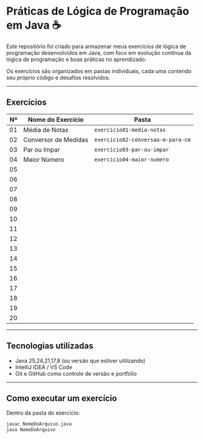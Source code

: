 # Práticas de Lógica de Programação em Java ☕

Este repositório foi criado para armazenar meus exercícios de lógica de programação desenvolvidos em Java, com foco em evolução contínua da lógica de programação  e boas práticas no aprendizado.

Os exercícios são organizados em pastas individuais, cada uma contendo seu próprio código e desafios resolvidos.

---

##  Exercícios

| Nº | Nome do Exercício    | Pasta                             |
|---:|----------------------|-----------------------------------|
| 01 | Média de Notas       | `exercicio01-media-notas`         |
| 02 | Conversor de Medidas | `exercicio02-conversao-m-para-cm` |
| 03 | Par ou Impar         | `exercicio03-par-ou-impar `       |
| 04 | Maior Número         | `exercicio04-maior-numero`        |
| 05 |                      | ` `                               |
| 06 |                      | ` `                               |
| 07 |                      | ` `                               |
| 08 |                      | ` `                               |
| 09 |                      | ` `                               |
| 10 |                      | ` `                               |
| 11 |                      | ` `                               |
| 12 |                      | ` `                               |
| 13 |                      | ` `                               |
| 14 |                      | ` `                               |
| 15 |                      | ` `                               |
| 16 |                      | ` `                               |
| 17 |                      | ` `                               |
| 18 |                      | ` `                               |
| 19 |                      | ` `                               |
| 20 |                      | ` `                               |



---

##  Tecnologias utilizadas

- Java 25,24,21,17,8 (ou versão que estiver utilizando)
- IntelliJ IDEA / VS Code
- Git e GitHub como controle de versão e portfólio

---

##  Como executar um exercício

Dentro da pasta do exercício:

```bash
javac NomeDoArquivo.java
java NomeDoArquivo
